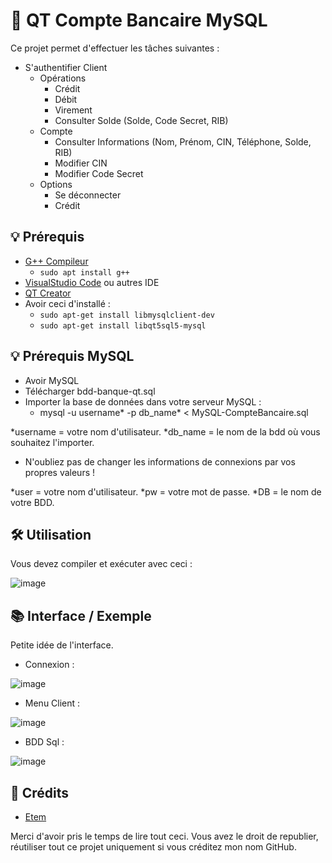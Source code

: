 # 💸 QT Compte Bancaire MySQL
Ce projet permet d'effectuer les tâches suivantes : 
* S'authentifier Client
  * Opérations
    * Crédit
    * Débit
    * Virement
    * Consulter Solde (Solde, Code Secret, RIB)
  * Compte
    * Consulter Informations (Nom, Prénom, CIN, Téléphone, Solde, RIB)
    * Modifier CIN
    * Modifier Code Secret
  * Options
    * Se déconnecter
    * Crédit

## 💡 Prérequis
* [G++ Compileur](https://sourceforge.net/projects/mingw/)
  * `sudo apt install g++`
* [VisualStudio Code](https://code.visualstudio.com/) ou autres IDE
* [QT Creator](https://doc.ubuntu-fr.org/qt-creator)
* Avoir ceci d'installé :
  * `sudo apt-get install libmysqlclient-dev`
  * `sudo apt-get install libqt5sql5-mysql`

## 💡 Prérequis MySQL
* Avoir MySQL
* Télécharger bdd-banque-qt.sql
* Importer la base de données dans votre serveur MySQL :
  * mysql -u username* -p db_name* < MySQL-CompteBancaire.sql
    
*username = votre nom d'utilisateur.
*db_name = le nom de la bdd où vous souhaitez l'importer.

* N'oubliez pas de changer les informations de connexions par vos propres valeurs !
    
*user = votre nom d'utilisateur.
*pw = votre mot de passe.
*DB = le nom de votre BDD.
    
## 🛠️ Utilisation
Vous devez compiler et exécuter avec ceci : 

![image](https://github.com/user-attachments/assets/d2719e62-494d-430c-87ec-111cb52d9595)

## 📚 Interface / Exemple

Petite idée de l'interface.

* Connexion :

![image](https://github.com/user-attachments/assets/ba002066-63c4-4d89-9d83-cf543e18927f)

* Menu Client :

![image](https://github.com/user-attachments/assets/bd7dae3b-4059-415c-8120-ea7184fb35eb)

* BDD Sql :

![image](https://github.com/user-attachments/assets/2b113231-8b8b-44c8-a2f0-41d824e2e97b)


## 📧 Crédits
* [Etem](https://github.com/Etem-Source)

Merci d'avoir pris le temps de lire tout ceci.
Vous avez le droit de republier, réutiliser tout ce projet uniquement si vous créditez mon nom GitHub.
